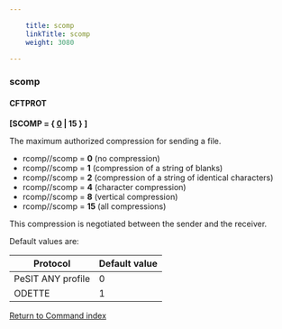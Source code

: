 ```yaml
---

    title: scomp
    linkTitle: scomp
    weight: 3080

---
```

<span id="scomp"></span>

### scomp

#### CFTPROT

**\[SCOMP = { <u>0</u> | 15 } \]** 

The maximum authorized compression for sending a file.

- rcomp//scomp
    = <span style="font-weight: bold;">****0****</span> (no compression)
- rcomp//scomp
    = <span style="font-weight: bold;">****1****</span> (compression of a string of
    blanks)
- rcomp//scomp
    = <span style="font-weight: bold;">****2****</span> (compression of a string of
    identical characters)
- rcomp//scomp
    = <span style="font-weight: bold;">****4****</span> (character compression)
- rcomp//scomp
    = <span style="font-weight: bold;">****8****</span> (vertical compression)
- rcomp//scomp
    = <span style="font-weight: bold;">****15****</span> (all compressions)

This compression is negotiated between the sender and the receiver.

Default values are:


| Protocol  | Default value |
| --- | --- |
| PeSIT ANY profile | 0 |
| ODETTE  | 1  |


[Return to Command index](../../)

